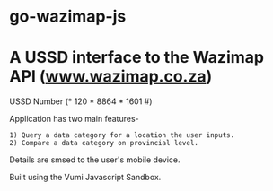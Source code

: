 # go-wazimap-js
# A USSD interface to the Wazimap API (www.wazimap.co.za) 

USSD Number (* 120 * 8864 * 1601 #)

Application has two main features-

	1) Query a data category for a location the user inputs.
	2) Compare a data category on provincial level.

Details are smsed to the user's mobile device.  

Built using the Vumi Javascript Sandbox. 
